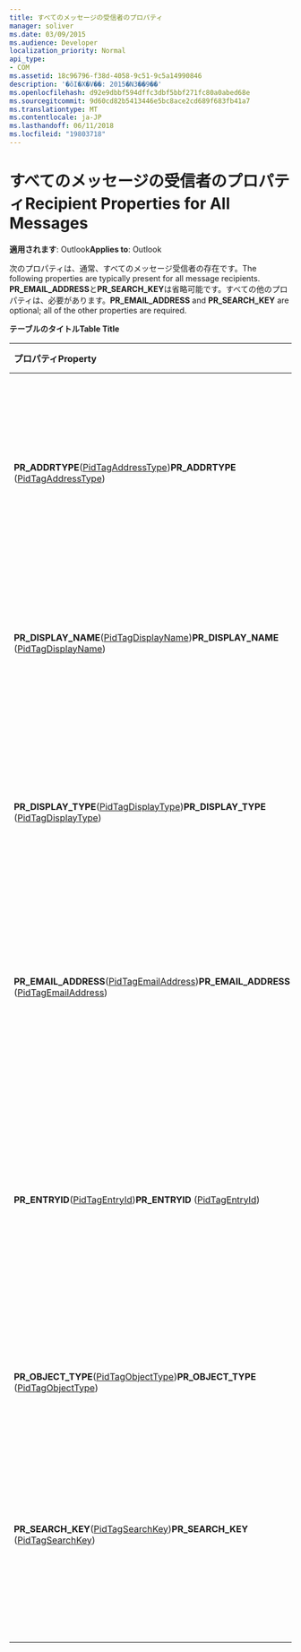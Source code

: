 ```yaml
---
title: すべてのメッセージの受信者のプロパティ
manager: soliver
ms.date: 03/09/2015
ms.audience: Developer
localization_priority: Normal
api_type:
- COM
ms.assetid: 18c96796-f38d-4058-9c51-9c5a14990846
description: '�ŏI�X�V��: 2015�N3��9��'
ms.openlocfilehash: d92e9dbbf594dffc3dbf5bbf271fc80a0abed68e
ms.sourcegitcommit: 9d60cd82b5413446e5bc8ace2cd689f683fb41a7
ms.translationtype: MT
ms.contentlocale: ja-JP
ms.lasthandoff: 06/11/2018
ms.locfileid: "19803718"
---
```

# <a name="recipient-properties-for-all-messages"></a><span data-ttu-id="6193f-103">すべてのメッセージの受信者のプロパティ</span><span class="sxs-lookup"><span data-stu-id="6193f-103">Recipient Properties for All Messages</span></span>

  
  
<span data-ttu-id="6193f-104">**適用されます**: Outlook</span><span class="sxs-lookup"><span data-stu-id="6193f-104">**Applies to**: Outlook</span></span> 
  
<span data-ttu-id="6193f-105">次のプロパティは、通常、すべてのメッセージ受信者の存在です。</span><span class="sxs-lookup"><span data-stu-id="6193f-105">The following properties are typically present for all message recipients.</span></span> <span data-ttu-id="6193f-106">**PR_EMAIL_ADDRESS**と**PR_SEARCH_KEY**は省略可能です。すべての他のプロパティは、必要があります。</span><span class="sxs-lookup"><span data-stu-id="6193f-106">**PR_EMAIL_ADDRESS** and **PR_SEARCH_KEY** are optional; all of the other properties are required.</span></span> 
  
<span data-ttu-id="6193f-107">**テーブルのタイトル**</span><span class="sxs-lookup"><span data-stu-id="6193f-107">**Table Title**</span></span>

|<span data-ttu-id="6193f-108">**プロパティ**</span><span class="sxs-lookup"><span data-stu-id="6193f-108">**Property**</span></span>|<span data-ttu-id="6193f-109">**説明**</span><span class="sxs-lookup"><span data-stu-id="6193f-109">**Description**</span></span>|
|:-----|:-----|
|<span data-ttu-id="6193f-110">**PR_ADDRTYPE**([PidTagAddressType](pidtagaddresstype-canonical-property.md))</span><span class="sxs-lookup"><span data-stu-id="6193f-110">**PR_ADDRTYPE** ([PidTagAddressType](pidtagaddresstype-canonical-property.md))</span></span>  <br/> |<span data-ttu-id="6193f-111">SMTP など、メッセージング ユーザーの電子メール アドレスの種類が含まれています。</span><span class="sxs-lookup"><span data-stu-id="6193f-111">Contains the messaging user's email address type, such as SMTP.</span></span>  <br/> |
|<span data-ttu-id="6193f-112">**PR_DISPLAY_NAME**([PidTagDisplayName](pidtagdisplayname-canonical-property.md))</span><span class="sxs-lookup"><span data-stu-id="6193f-112">**PR_DISPLAY_NAME** ([PidTagDisplayName](pidtagdisplayname-canonical-property.md))</span></span>  <br/> |<span data-ttu-id="6193f-113">特定の MAPI オブジェクトの表示名が含まれています。</span><span class="sxs-lookup"><span data-stu-id="6193f-113">Contains the display name for a given MAPI object.</span></span>  <br/> |
|<span data-ttu-id="6193f-114">**PR_DISPLAY_TYPE**([PidTagDisplayType](pidtagdisplaytype-canonical-property.md))</span><span class="sxs-lookup"><span data-stu-id="6193f-114">**PR_DISPLAY_TYPE** ([PidTagDisplayType](pidtagdisplaytype-canonical-property.md))</span></span>  <br/> |<span data-ttu-id="6193f-115">テーブルの特定の行にアイコンを関連付けるに使用する値が含まれています。</span><span class="sxs-lookup"><span data-stu-id="6193f-115">Contains a value used to associate an icon with a particular row of a table.</span></span>  <br/> |
|<span data-ttu-id="6193f-116">**PR_EMAIL_ADDRESS**([PidTagEmailAddress](pidtagemailaddress-canonical-property.md))</span><span class="sxs-lookup"><span data-stu-id="6193f-116">**PR_EMAIL_ADDRESS** ([PidTagEmailAddress](pidtagemailaddress-canonical-property.md))</span></span>  <br/> |<span data-ttu-id="6193f-117">メッセージング ユーザーの電子メール アドレスが含まれています。</span><span class="sxs-lookup"><span data-stu-id="6193f-117">Contains the messaging user's email address.</span></span>  <br/> |
|<span data-ttu-id="6193f-118">**PR_ENTRYID**([PidTagEntryId](pidtagentryid-canonical-property.md))</span><span class="sxs-lookup"><span data-stu-id="6193f-118">**PR_ENTRYID** ([PidTagEntryId](pidtagentryid-canonical-property.md))</span></span>  <br/> |<span data-ttu-id="6193f-119">開き、特定の MAPI オブジェクトのプロパティを編集するに使用される MAPI エントリの識別子が含まれています。</span><span class="sxs-lookup"><span data-stu-id="6193f-119">Contains a MAPI entry identifier used to open and edit properties of a particular MAPI object.</span></span>  <br/> |
|<span data-ttu-id="6193f-120">**PR_OBJECT_TYPE**([PidTagObjectType](pidtagobjecttype-canonical-property.md))</span><span class="sxs-lookup"><span data-stu-id="6193f-120">**PR_OBJECT_TYPE** ([PidTagObjectType](pidtagobjecttype-canonical-property.md))</span></span>  <br/> |<span data-ttu-id="6193f-121">オブジェクトの種類が含まれています。</span><span class="sxs-lookup"><span data-stu-id="6193f-121">Contains the type of an object.</span></span>  <br/> |
|<span data-ttu-id="6193f-122">**PR_SEARCH_KEY**([PidTagSearchKey](pidtagsearchkey-canonical-property.md))</span><span class="sxs-lookup"><span data-stu-id="6193f-122">**PR_SEARCH_KEY** ([PidTagSearchKey](pidtagsearchkey-canonical-property.md))</span></span>  <br/> |<span data-ttu-id="6193f-123">検索の相関関係を持つオブジェクトを識別するバイナリの比較可能なキーが含まれています。</span><span class="sxs-lookup"><span data-stu-id="6193f-123">Contains a binary-comparable key that identifies correlated objects for a search.</span></span>  <br/> |
   

